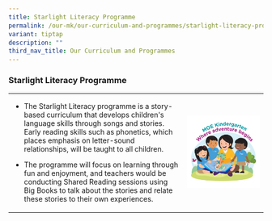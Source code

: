 ```yaml
---
title: Starlight Literacy Programme
permalink: /our-mk/our-curriculum-and-programmes/starlight-literacy-programme/
variant: tiptap
description: ""
third_nav_title: Our Curriculum and Programmes
---
```

<h3><strong>Starlight Literacy Programme</strong></h3><table><tbody><tr><td rowspan="1" colspan="1"><ul data-tight="true" class="tight"><li><p>The Starlight Literacy programme is a story-based curriculum that develops children's language skills through songs and stories. Early reading skills such as phonetics, which places emphasis on letter-sound relationships, will be taught to all children.</p></li></ul><p></p><ul data-tight="true" class="tight"><li><p>The programme will focus on learning through fun and enjoyment, and teachers would be conducting Shared Reading sessions using Big Books to talk about the stories and relate these stories to their own experiences.</p></li></ul></td><td rowspan="1" colspan="1"><div class="isomer-image-wrapper"><img style="width: 100%;" height="auto" width="100%" alt="" src="/images/MK/MK Graphics/MOE_sticker_2023_for_MKs_04.jpg"></div></td></tr></tbody></table><p></p>